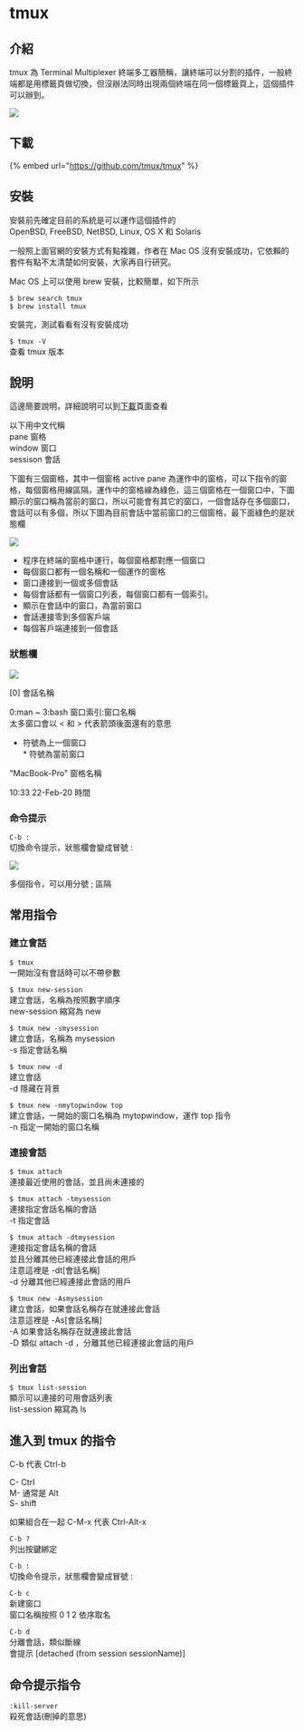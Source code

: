 # tmux

## 介紹

tmux 為 Terminal Multiplexer 終端多工器簡稱，讓終端可以分割的插件，一般終端都是用標籤頁做切換，但沒辦法同時出現兩個終端在同一個標籤頁上，這個插件可以辦到。

![](../../../.gitbook/assets/tmux_with_panes.png)

## 下載

{% embed url="https://github.com/tmux/tmux" %}

## 安裝

安裝前先確定目前的系統是可以運作這個插件的  
OpenBSD, FreeBSD, NetBSD, Linux, OS X 和 Solaris

一般照上面官網的安裝方式有點複雜，作者在 Mac OS 沒有安裝成功，它依賴的套件有點不太清楚如何安裝，大家再自行研究。

Mac OS 上可以使用 brew 安裝，比較簡單，如下所示

```text
$ brew search tmux 
$ brew install tmux
```

安裝完，測試看看有沒有安裝成功

`$ tmux -V`  
查看 tmux 版本

## 說明

這邊簡要說明，詳細說明可以到[下載](tmux.md#xia-zai)頁面查看

以下用中文代稱  
pane 窗格  
window 窗口  
sessison 會話

下圖有三個窗格，其中一個窗格 active pane 為運作中的窗格，可以下指令的窗格，每個窗格用線區隔，運作中的窗格線為綠色，這三個窗格在一個窗口中，下圖顯示的窗口稱為當前的窗口，所以可能會有其它的窗口，一個會話存在多個窗口，會話可以有多個，所以下圖為目前會話中當前窗口的三個窗格，最下面綠色的是狀態欄

![](../../../.gitbook/assets/tmux_pane_diagram.png)

* 程序在終端的窗格中運行，每個窗格都對應一個窗口
* 每個窗口都有一個名稱和一個運作的窗格
* 窗口連接到一個或多個會話
* 每個會話都有一個窗口列表，每個窗口都有一個索引。
* 顯示在會話中的窗口，為當前窗口
* 會話連接零到多個客戶端
* 每個客戶端連接到一個會話

### 狀態欄

![](../../../.gitbook/assets/tmux_status_line_diagram.png)

\[0\] 會話名稱

0:man ~ 3:bash 窗口索引:窗口名稱  
太多窗口會以 &lt; 和 &gt; 代表箭頭後面還有的意思  
- 符號為上一個窗口  
\* 符號為當前窗口

"MacBook-Pro" 窗格名稱

10:33 22-Feb-20 時間

### 命令提示

`C-b :`  
切換命令提示，狀態欄會變成冒號 :

![](../../../.gitbook/assets/tmux_command_prompt.png)

多個指令，可以用分號 ; 區隔

## 常用指令

### 建立會話

`$ tmux`  
一開始沒有會話時可以不帶參數

`$ tmux new-session`  
建立會話，名稱為按照數字順序  
new-session 縮寫為 new

`$ tmux new -smysession`  
建立會話，名稱為 mysession  
-s 指定會話名稱

`$ tmux new -d`  
建立會話  
-d 隱藏在背景

`$ tmux new -nmytopwindow top`  
建立會話，一開始的窗口名稱為 mytopwindow，運作 top 指令  
-n 指定一開始的窗口名稱

### 連接會話

`$ tmux attach`  
連接最近使用的會話，並且尚未連接的

`$ tmux attach -tmysession`  
連接指定會話名稱的會話  
-t 指定會話

`$ tmux attach -dtmysession`  
連接指定會話名稱的會話  
並且分離其他已經連接此會話的用戶  
注意這裡是 -dt\[會話名稱\]  
-d 分離其他已經連接此會話的用戶

`$ tmux new -Asmysession`  
建立會話，如果會話名稱存在就連接此會話  
注意這裡是 -As\[會話名稱\]  
-A 如果會話名稱存在就連接此會話  
-D 類似 attach -d ，分離其他已經連接此會話的用戶

### 列出會話

`$ tmux list-session`  
顯示可以連接的可用會話列表  
list-session 縮寫為 ls



## 進入到 tmux 的指令

C-b 代表 Ctrl-b

C- Ctrl  
M- 通常是 Alt  
S- shift

如果組合在一起 C-M-x 代表 Ctrl-Alt-x

`C-b ?`  
列出按鍵綁定

`C-b :`  
切換命令提示，狀態欄會變成冒號 :

`C-b c`  
新建窗口  
窗口名稱按照 0 1 2 依序取名

`C-b d`  
分離會話，類似斷線  
會提示 \[detached \(from session sessionName\)\]

## 命令提示指令

`:kill-server`  
殺死會話\(刪掉的意思\)

